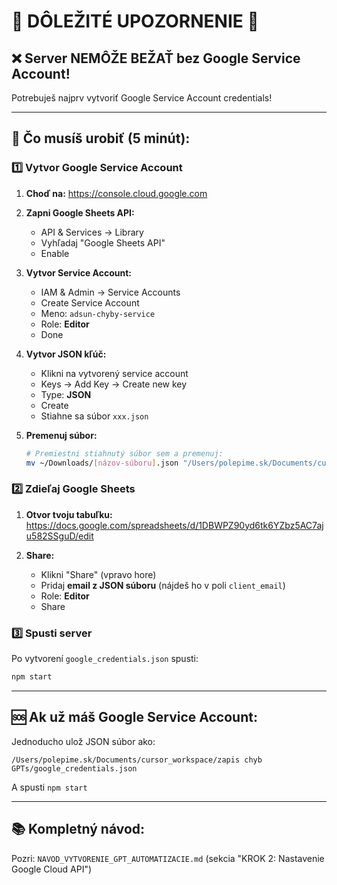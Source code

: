 # 🚨 DÔLEŽITÉ UPOZORNENIE 🚨

## ❌ Server NEMÔŽE BEŽAŤ bez Google Service Account!

Potrebuješ najprv vytvoriť Google Service Account credentials!

---

## 📝 Čo musíš urobiť (5 minút):

### 1️⃣ Vytvor Google Service Account

1. **Choď na:** https://console.cloud.google.com
2. **Zapni Google Sheets API:**
   - API & Services → Library
   - Vyhľadaj "Google Sheets API"
   - Enable

3. **Vytvor Service Account:**
   - IAM & Admin → Service Accounts
   - Create Service Account
   - Meno: `adsun-chyby-service`
   - Role: **Editor**
   - Done

4. **Vytvor JSON kľúč:**
   - Klikni na vytvorený service account
   - Keys → Add Key → Create new key
   - Type: **JSON**
   - Create
   - Stiahne sa súbor `xxx.json`

5. **Premenuj súbor:**
   ```bash
   # Premiestni stiahnutý súbor sem a premenuj:
   mv ~/Downloads/[názov-súboru].json "/Users/polepime.sk/Documents/cursor_workspace/zapis chyb GPTs/google_credentials.json"
   ```

### 2️⃣ Zdieľaj Google Sheets

1. **Otvor tvoju tabuľku:**
   https://docs.google.com/spreadsheets/d/1DBWPZ90yd6tk6YZbz5AC7aju582SSguD/edit

2. **Share:**
   - Klikni "Share" (vpravo hore)
   - Pridaj **email z JSON súboru** (nájdeš ho v poli `client_email`)
   - Role: **Editor**
   - Share

### 3️⃣ Spusti server

Po vytvorení `google_credentials.json` spusti:
```bash
npm start
```

---

## 🆘 Ak už máš Google Service Account:

Jednoducho ulož JSON súbor ako:
```
/Users/polepime.sk/Documents/cursor_workspace/zapis chyb GPTs/google_credentials.json
```

A spusti `npm start`

---

## 📚 Kompletný návod:
Pozri: `NAVOD_VYTVORENIE_GPT_AUTOMATIZACIE.md` (sekcia "KROK 2: Nastavenie Google Cloud API")

